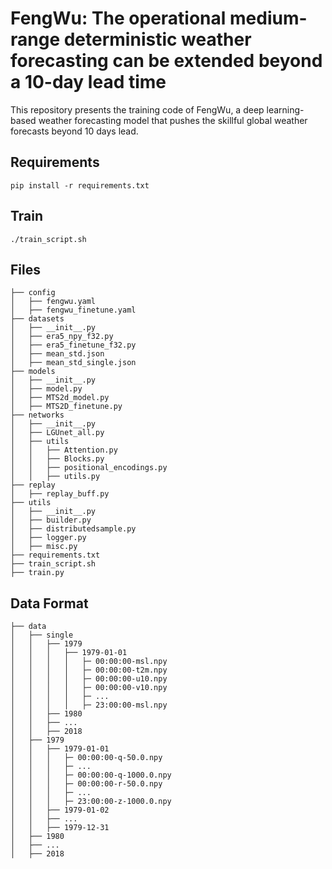 # FengWu: The operational medium-range deterministic weather forecasting can be extended beyond a 10-day lead time

This repository presents the training code of FengWu, a deep learning-based weather forecasting model that pushes the skillful global weather forecasts beyond 10 days lead. 

## Requirements

```
pip install -r requirements.txt
```

## Train

```
./train_script.sh
```

## Files

```plain
├── config
│   ├── fengwu.yaml
│   ├── fengwu_finetune.yaml
├── datasets
│   ├── __init__.py
│   ├── era5_npy_f32.py
│   ├── era5_finetune_f32.py
│   ├── mean_std.json
│   ├── mean_std_single.json
├── models
│   ├── __init__.py
│   ├── model.py
│   ├── MTS2d_model.py
│   ├── MTS2D_finetune.py
├── networks
│   ├── __init__.py
│   ├── LGUnet_all.py
│   ├── utils
│   │   ├── Attention.py
│   │   ├── Blocks.py
│   │   ├── positional_encodings.py
│   │   ├── utils.py
├── replay
│   ├── replay_buff.py
├── utils
│   ├── __init__.py
│   ├── builder.py
│   ├── distributedsample.py
│   ├── logger.py
│   ├── misc.py
├── requirements.txt
├── train_script.sh
├── train.py
```

## Data Format

```plain
├── data
│   ├── single
│   │   ├── 1979
│   │   │   ├── 1979-01-01
│   │   │   │   ├─ 00:00:00-msl.npy
│   │   │   │   ├─ 00:00:00-t2m.npy
│   │   │   │   ├─ 00:00:00-u10.npy
│   │   │   │   ├─ 00:00:00-v10.npy
│   │   │   │   ├─ ...
│   │   │   │   ├─ 23:00:00-msl.npy
│   │   ├── 1980
│   │   ├── ...
│   │   ├── 2018
│   ├── 1979
│   │   ├── 1979-01-01
│   │   │   ├─ 00:00:00-q-50.0.npy
│   │   │   ├─ ...
│   │   │   ├─ 00:00:00-q-1000.0.npy
│   │   │   ├─ 00:00:00-r-50.0.npy
│   │   │   ├─ ...
│   │   │   ├─ 23:00:00-z-1000.0.npy
│   │   ├── 1979-01-02
│   │   ├── ...
│   │   ├── 1979-12-31
│   ├── 1980
│   ├── ...
│   ├── 2018
```

